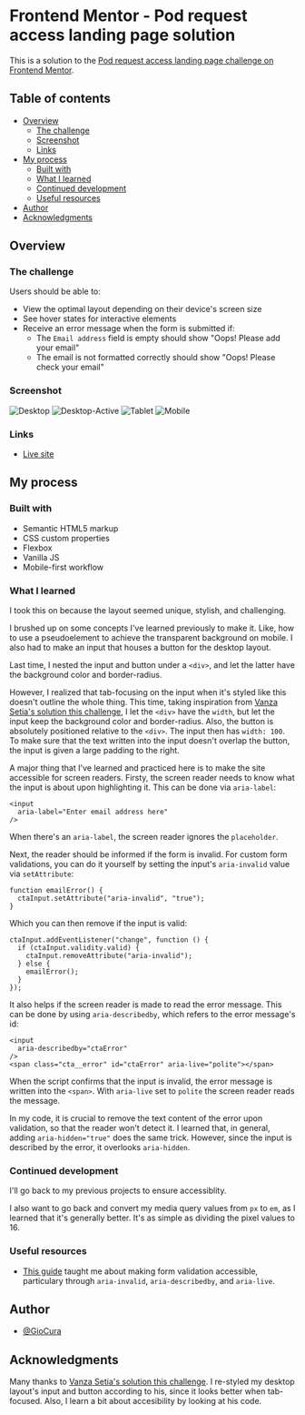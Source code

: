 # Frontend Mentor - Pod request access landing page solution

This is a solution to the [Pod request access landing page challenge on Frontend Mentor](https://www.frontendmentor.io/challenges/pod-request-access-landing-page-eyTmdkLSG).

## Table of contents

- [Overview](#overview)
  - [The challenge](#the-challenge)
  - [Screenshot](#screenshot)
  - [Links](#links)
- [My process](#my-process)
  - [Built with](#built-with)
  - [What I learned](#what-i-learned)
  - [Continued development](#continued-development)
  - [Useful resources](#useful-resources)
- [Author](#author)
- [Acknowledgments](#acknowledgments)

## Overview

### The challenge

Users should be able to:

- View the optimal layout depending on their device's screen size
- See hover states for interactive elements
- Receive an error message when the form is submitted if:
  - The `Email address` field is empty should show "Oops! Please add your email"
  - The email is not formatted correctly should show "Oops! Please check your email"

### Screenshot

![Desktop](images/screenshot-desktop.png)
![Desktop-Active](images/screenshot-desktop-active.png)
![Tablet](images/screenshot-tablet.png)
![Mobile](images/screenshot-mobile.png)

### Links

- [Live site](https://gc32-pod-landing.netlify.app/)

## My process

### Built with

- Semantic HTML5 markup
- CSS custom properties
- Flexbox
- Vanilla JS
- Mobile-first workflow

### What I learned

I took this on because the layout seemed unique, stylish, and challenging.

I brushed up on some concepts I've learned previously to make it. Like, how to use a pseudoelement to achieve the transparent background on mobile. I also had to make an input that houses a button for the desktop layout.

Last time, I nested the input and button under a `<div>`, and let the latter have the background color and border-radius.

However, I realized that tab-focusing on the input when it's styled like this doesn't outline the whole thing. This time, taking inspiration from [Vanza Setia's solution this challenge](https://officialpod.netlify.app/), I let the `<div>` have the `width`, but let the input keep the background color and border-radius. Also, the button is absolutely positioned relative to the `<div>`. The input then has `width: 100`. To make sure that the text written into the input doesn't overlap the button, the input is given a large padding to the right.

A major thing that I've learned and practiced here is to make the site accessible for screen readers. Firsty, the screen reader needs to know what the input is about upon highlighting it. This can be done via `aria-label`:

```
<input
  aria-label="Enter email address here"
/>
```

When there's an `aria-label`, the screen reader ignores the `placeholder`.

Next, the reader should be informed if the form is invalid. For custom form validations, you can do it yourself by setting the input's `aria-invalid` value via `setAttribute`:

```
function emailError() {
  ctaInput.setAttribute("aria-invalid", "true");
}
```

Which you can then remove if the input is valid:

```
ctaInput.addEventListener("change", function () {
  if (ctaInput.validity.valid) {
    ctaInput.removeAttribute("aria-invalid");
  } else {
    emailError();
  }
});
```

It also helps if the screen reader is made to read the error message. This can be done by using `aria-describedby`, which refers to the error message's id:

```
<input
  aria-describedby="ctaError"
/>
<span class="cta__error" id="ctaError" aria-live="polite"></span>
```

When the script confirms that the input is invalid, the error message is written into the `<span>`.
With `aria-live` set to `polite` the screen reader reads the message.

In my code, it is crucial to remove the text content of the error upon validation, so that the reader won't detect it. I learned that, in general, adding `aria-hidden="true"` does the same trick. However, since the input is described by the error, it overlooks `aria-hidden`.

### Continued development

I'll go back to my previous projects to ensure accessiblity.

I also want to go back and convert my media query values from `px` to `em`, as I learned that it's generally better. It's as simple as dividing the pixel values to 16.

### Useful resources

- [This guide](https://www.smashingmagazine.com/2023/02/guide-accessible-form-validation/) taught me about making form validation accessible, particulary through `aria-invalid`, `aria-describedby`, and `aria-live`.

## Author

- [@GioCura](https://www.frontendmentor.io/profile/GioCura)

## Acknowledgments

Many thanks to [Vanza Setia's solution this challenge](https://officialpod.netlify.app/). I re-styled my desktop layout's input and button according to his, since it looks better when tab-focused. Also, I learn a bit about accesibility by looking at his code.
